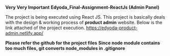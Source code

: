 **Very Very Important**
**Edyoda_Final-Assignment-ReactJs (Admin Panel)**

The project is being executed using React JS. This project is basically deals with the design & working process of **product admin** website.
Below is the link attached of the project execution.
https://edyoda-product-admin.netlify.app/

**Please refer the github for the project files**
**Since node module contains too much files, git converts node_modules in .gitignore**
